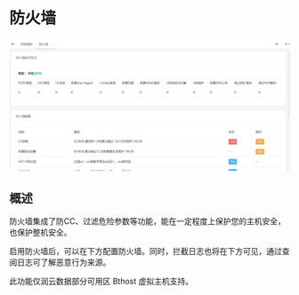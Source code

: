 # 防火墙

![](./imgs/bthost-fhq.jpg)

## 概述

防火墙集成了防CC、过滤危险参数等功能，能在一定程度上保护您的主机安全，也保护整机安全。

启用防火墙后，可以在下方配置防火墙。同时，拦截日志也将在下方可见，通过查阅日志可了解恶意行为来源。

此功能仅润云数据部分可用区 Bthost 虚拟主机支持。